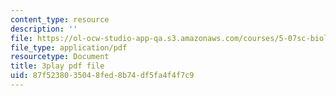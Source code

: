 ```yaml
---
content_type: resource
description: ''
file: https://ol-ocw-studio-app-qa.s3.amazonaws.com/courses/5-07sc-biological-chemistry-i-fall-2013/87f5238035048fed8b74df5fa4f4f7c9_0XAJIHttCNs.pdf
file_type: application/pdf
resourcetype: Document
title: 3play pdf file
uid: 87f52380-3504-8fed-8b74-df5fa4f4f7c9
---
```

